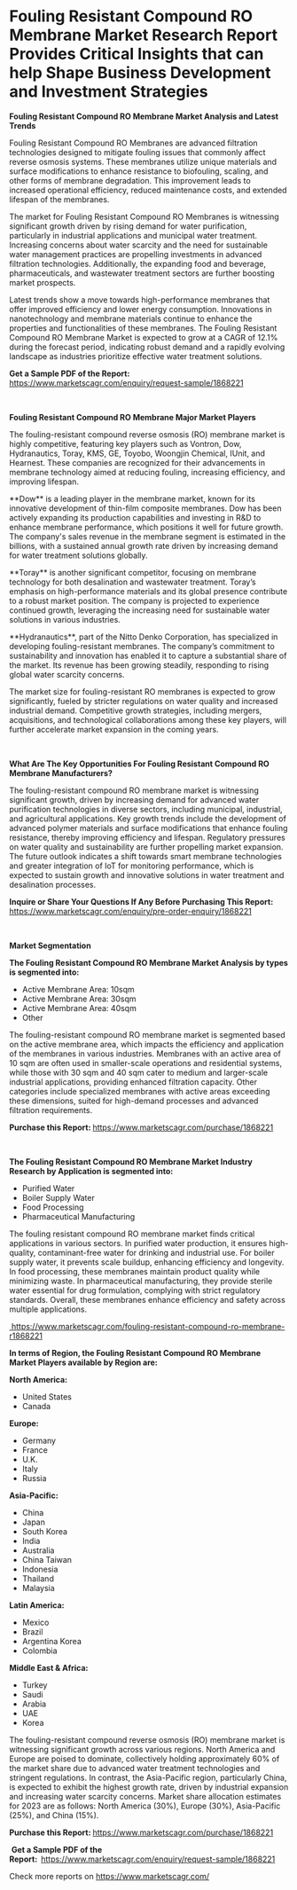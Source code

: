 <p><h1>Fouling Resistant Compound RO Membrane Market Research Report Provides Critical Insights that can help Shape Business Development and Investment Strategies</h1></p><p><strong>Fouling Resistant Compound RO Membrane Market Analysis and Latest Trends</strong></p>
<p><p>Fouling Resistant Compound RO Membranes are advanced filtration technologies designed to mitigate fouling issues that commonly affect reverse osmosis systems. These membranes utilize unique materials and surface modifications to enhance resistance to biofouling, scaling, and other forms of membrane degradation. This improvement leads to increased operational efficiency, reduced maintenance costs, and extended lifespan of the membranes.</p><p>The market for Fouling Resistant Compound RO Membranes is witnessing significant growth driven by rising demand for water purification, particularly in industrial applications and municipal water treatment. Increasing concerns about water scarcity and the need for sustainable water management practices are propelling investments in advanced filtration technologies. Additionally, the expanding food and beverage, pharmaceuticals, and wastewater treatment sectors are further boosting market prospects.</p><p>Latest trends show a move towards high-performance membranes that offer improved efficiency and lower energy consumption. Innovations in nanotechnology and membrane materials continue to enhance the properties and functionalities of these membranes. The Fouling Resistant Compound RO Membrane Market is expected to grow at a CAGR of 12.1% during the forecast period, indicating robust demand and a rapidly evolving landscape as industries prioritize effective water treatment solutions.</p></p>
<p><strong>Get a Sample PDF of the Report:&nbsp;</strong> <a href="https://www.marketscagr.com/enquiry/request-sample/1868221?utm_campaign=2566&utm_medium=2&utm_source=Github&utm_content=ia&utm_term=03042025&utm_id=fouling-resistant-compound-ro-membrane">https://www.marketscagr.com/enquiry/request-sample/1868221</a></p>
<p>&nbsp;</p>
<p><strong>Fouling Resistant Compound RO Membrane Major Market Players</strong></p>
<p><p>The fouling-resistant compound reverse osmosis (RO) membrane market is highly competitive, featuring key players such as Vontron, Dow, Hydranautics, Toray, KMS, GE, Toyobo, Woongjin Chemical, IUnit, and Hearnest. These companies are recognized for their advancements in membrane technology aimed at reducing fouling, increasing efficiency, and improving lifespan.</p><p>**Dow** is a leading player in the membrane market, known for its innovative development of thin-film composite membranes. Dow has been actively expanding its production capabilities and investing in R&D to enhance membrane performance, which positions it well for future growth. The company's sales revenue in the membrane segment is estimated in the billions, with a sustained annual growth rate driven by increasing demand for water treatment solutions globally.</p><p>**Toray** is another significant competitor, focusing on membrane technology for both desalination and wastewater treatment. Toray’s emphasis on high-performance materials and its global presence contribute to a robust market position. The company is projected to experience continued growth, leveraging the increasing need for sustainable water solutions in various industries.</p><p>**Hydranautics**, part of the Nitto Denko Corporation, has specialized in developing fouling-resistant membranes. The company’s commitment to sustainability and innovation has enabled it to capture a substantial share of the market. Its revenue has been growing steadily, responding to rising global water scarcity concerns.</p><p>The market size for fouling-resistant RO membranes is expected to grow significantly, fueled by stricter regulations on water quality and increased industrial demand. Competitive growth strategies, including mergers, acquisitions, and technological collaborations among these key players, will further accelerate market expansion in the coming years.</p></p>
<p>&nbsp;</p>
<p><strong>What Are The Key Opportunities For Fouling Resistant Compound RO Membrane Manufacturers?</strong></p>
<p><p>The fouling-resistant compound RO membrane market is witnessing significant growth, driven by increasing demand for advanced water purification technologies in diverse sectors, including municipal, industrial, and agricultural applications. Key growth trends include the development of advanced polymer materials and surface modifications that enhance fouling resistance, thereby improving efficiency and lifespan. Regulatory pressures on water quality and sustainability are further propelling market expansion. The future outlook indicates a shift towards smart membrane technologies and greater integration of IoT for monitoring performance, which is expected to sustain growth and innovative solutions in water treatment and desalination processes.</p></p>
<p><strong>Inquire or Share Your Questions If Any Before Purchasing This Report:</strong> <a href="https://www.marketscagr.com/enquiry/pre-order-enquiry/1868221?utm_campaign=2566&utm_medium=2&utm_source=Github&utm_content=ia&utm_term=03042025&utm_id=fouling-resistant-compound-ro-membrane">https://www.marketscagr.com/enquiry/pre-order-enquiry/1868221</a></p>
<p>&nbsp;</p>
<p><strong>Market Segmentation</strong></p>
<p><strong>The Fouling Resistant Compound RO Membrane Market Analysis by types is segmented into:</strong></p>
<p><ul><li>Active Membrane Area: 10sqm</li><li>Active Membrane Area: 30sqm</li><li>Active Membrane Area: 40sqm</li><li>Other</li></ul></p>
<p><p>The fouling-resistant compound RO membrane market is segmented based on the active membrane area, which impacts the efficiency and application of the membranes in various industries. Membranes with an active area of 10 sqm are often used in smaller-scale operations and residential systems, while those with 30 sqm and 40 sqm cater to medium and larger-scale industrial applications, providing enhanced filtration capacity. Other categories include specialized membranes with active areas exceeding these dimensions, suited for high-demand processes and advanced filtration requirements.</p></p>
<p><strong>Purchase this Report:&nbsp;</strong><a href="https://www.marketscagr.com/purchase/1868221?utm_campaign=2566&utm_medium=2&utm_source=Github&utm_content=ia&utm_term=03042025&utm_id=fouling-resistant-compound-ro-membrane">https://www.marketscagr.com/purchase/1868221</a></p>
<p>&nbsp;</p>
<p><strong>The Fouling Resistant Compound RO Membrane Market Industry Research by Application is segmented into:</strong></p>
<p><ul><li>Purified Water</li><li>Boiler Supply Water</li><li>Food Processing</li><li>Pharmaceutical Manufacturing</li></ul></p>
<p><p>The fouling resistant compound RO membrane market finds critical applications in various sectors. In purified water production, it ensures high-quality, contaminant-free water for drinking and industrial use. For boiler supply water, it prevents scale buildup, enhancing efficiency and longevity. In food processing, these membranes maintain product quality while minimizing waste. In pharmaceutical manufacturing, they provide sterile water essential for drug formulation, complying with strict regulatory standards. Overall, these membranes enhance efficiency and safety across multiple applications.</p></p>
<p><a href="https://www.marketscagr.com/fouling-resistant-compound-ro-membrane-r1868221?utm_campaign=2566&utm_medium=2&utm_source=Github&utm_content=ia&utm_term=03042025&utm_id=fouling-resistant-compound-ro-membrane">&nbsp;https://www.marketscagr.com/fouling-resistant-compound-ro-membrane-r1868221</a></p>
<p><strong>In terms of Region, the Fouling Resistant Compound RO Membrane Market Players available by Region are:</strong></p>
<p>
    <p> <strong> North America: </strong>
        <ul>
            <li>United States</li>
            <li>Canada</li>
        </ul>
        </p> 
    <p> <strong> Europe: </strong>
        <ul>
            <li>Germany</li>
            <li>France</li>
            <li>U.K.</li>
            <li>Italy</li>
            <li>Russia</li>
        </ul>
        </p> 
    <p> <strong> Asia-Pacific: </strong>
        <ul>
            <li>China</li>
            <li>Japan</li>
            <li>South Korea</li>
            <li>India</li>
            <li>Australia</li>
            <li>China Taiwan</li>
            <li>Indonesia</li>
            <li>Thailand</li>
            <li>Malaysia</li>
        </ul>
        </p> 
    <p> <strong> Latin America: </strong>
        <ul>
            <li>Mexico</li>
            <li>Brazil</li>
            <li>Argentina Korea</li>
            <li>Colombia</li>
        </ul>
        </p> 
    <p> <strong> Middle East & Africa: </strong>
        <ul>
            <li>Turkey</li>
            <li>Saudi</li>
            <li>Arabia</li>
            <li>UAE</li>
            <li>Korea</li>
        </ul>
    </p>
    </p>
<p><p>The fouling-resistant compound reverse osmosis (RO) membrane market is witnessing significant growth across various regions. North America and Europe are poised to dominate, collectively holding approximately 60% of the market share due to advanced water treatment technologies and stringent regulations. In contrast, the Asia-Pacific region, particularly China, is expected to exhibit the highest growth rate, driven by industrial expansion and increasing water scarcity concerns. Market share allocation estimates for 2023 are as follows: North America (30%), Europe (30%), Asia-Pacific (25%), and China (15%).</p></p>
<p><strong>Purchase this Report: </strong><a href="https://www.marketscagr.com/purchase/1868221?utm_campaign=2566&utm_medium=2&utm_source=Github&utm_content=ia&utm_term=03042025&utm_id=fouling-resistant-compound-ro-membrane">https://www.marketscagr.com/purchase/1868221</a></p>
<p>&nbsp;<strong>Get a Sample PDF of the Report:&nbsp;&nbsp;</strong><a href="https://www.marketscagr.com/enquiry/request-sample/1868221?utm_campaign=2566&utm_medium=2&utm_source=Github&utm_content=ia&utm_term=03042025&utm_id=fouling-resistant-compound-ro-membrane">https://www.marketscagr.com/enquiry/request-sample/1868221</a></p>
<p><strong></strong></p>
<p>Check more reports on <a href="https://www.marketscagr.com/?utm_campaign=2566&utm_medium=2&utm_source=Github&utm_content=ia&utm_term=03042025&utm_id=fouling-resistant-compound-ro-membrane">https://www.marketscagr.com/</a></p>